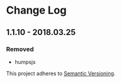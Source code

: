 # Change Log

## 1.1.10 - 2018.03.25

### Removed

* humpsjs

This project adheres to [Semantic Versioning](http://semver.org/).
